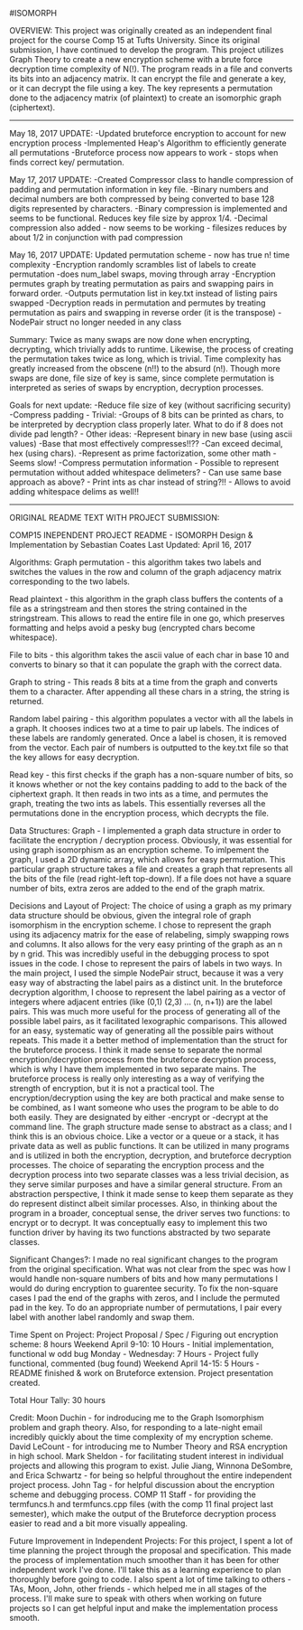 #ISOMORPH

OVERVIEW: 
This project was originally created as an independent final project for the
course Comp 15 at Tufts University. Since its original submission, I have 
continued to develop the program. 
This project utilizes Graph Theory to create a new encryption scheme with a brute force decryption time complexity of N(!). The program reads in a file and converts its bits into an adjacency matrix. It can encrypt the file and generate a key, or it can decrypt the file using a key. The key represents a permutation done to the adjacency matrix (of plaintext) to create an isomorphic graph (ciphertext).

****************************************************************************

May 18, 2017 UPDATE:
-Updated bruteforce encryption to account for new encryption process
-Implemented Heap's Algorithm to efficiently generate all permutations
-Bruteforce process now appears to work - stops when finds correct
key/ permutation. 


May 17, 2017 UPDATE:
-Created Compressor class to handle compression of padding and permutation
information in key file. 
-Binary numbers and decimal numbers are both compressed by being converted
to base 128 digits represented by characters. 
-Binary compression is implemented and seems to be functional. Reduces key 
file size by approx 1/4. 
-Decimal compression also added - now seems to be working - filesizes reduces by about 1/2 in conjunction with pad compression


May 16, 2017 UPDATE:
Updated permutation scheme - now has true n! time complexity
-Encryption randomly scrambles list of labels to create permutation
	-does num_label swaps, moving through array
-Encryption permutes graph by treating permutation as pairs and swapping pairs
in forward order. 
-Outputs permutation list in key.txt instead of listing pairs swapped
-Decryption reads in permutation and permutes by treating permutation as 
pairs and swapping in reverse order (it is the transpose)
-NodePair struct no longer needed in any class

Summary: 
Twice as many swaps are now done when encrypting, decrypting, which
trivially adds to runtime. Likewise, the process of creating the 
permutation takes twice as long, which is trivial. 
Time complexity has greatly increased from the obscene (n!!) to the absurd 
(n!). Though more swaps are done, file size of key is same, since complete permutation is interpreted as series of swaps by encryption, decryption processes.

Goals for next update: 
-Reduce file size of key (without sacrificing security)
	-Compress padding
		- Trivial: 
			-Groups of 8 bits can be printed as chars, to be
			interpreted by decryption class properly later.
			What to do if 8 does not divide pad length?
		- Other ideas: 
			-Represent binary in new base (using ascii values)
				-Base that most effectively compresses!!??
				-Can exceed decimal, hex (using chars). 
			-Represent as prime factorization, some other math 
				-Seems slow!
	-Compress permutation information
		- Possible to represent permutation without added 
		  whitespace delimeters?
		- Can use same base approach as above?
			- Print ints as char instead of string?!!
			- Allows to avoid adding whitespace delims as well!!

********************************************


ORIGINAL README TEXT WITH PROJECT SUBMISSION: 	

COMP15 INEPENDENT PROJECT README - ISOMORPH
Design & Implementation by Sebastian Coates 
Last Updated: April 16, 2017


Algorithms:
Graph permutation - this algorithm takes two labels and switches the values
in the row and column of the graph adjacency matrix corresponding to the two
labels. 

Read plaintext - this algorithm in the graph class buffers the contents of a 
file as a stringstream and then stores the string contained in the 
stringstream. This allows to read the entire file in one go, which preserves
formatting and helps avoid a pesky bug (encrypted chars become whitespace). 

File to bits - this algorithm takes the ascii value of each char in base 10 and
converts to binary so that it can populate the graph with the correct data. 

Graph to string - This reads 8 bits at a time from the graph and converts them
to a character. After appending all these chars in a string, the string is 
returned. 

Random label pairing - this algorithm populates a vector with all the labels in 
a graph. It chooses indices two at a time to pair up labels. The indices of
these labels are randomly generated. Once a label is chosen, it is removed from
the vector. Each pair of numbers is outputted to the key.txt file so that 
the key allows for easy decryption. 

Read key - this first checks if the graph has a non-square number of bits, so
it knows whether or not the key contains padding to add to the back of the 
ciphertext graph. It then reads in two ints as a time, and permutes the graph,
treating the two ints as labels. This essentially reverses all the permutations
done in the encryption process, which decrypts the file. 


Data Structures:
Graph - I implemented a graph data structure in order to facilitate the 
encryption / decryption process. Obviously, it was essential for using graph
isomorphism as an encryption scheme. To imlpement the graph, I used a 2D 
dynamic array, which allows for easy permutation. This particular graph 
structure takes a file and creates a graph that represents all the bits of the 
file (read right-left top-down). If a file does not have a square number of 
bits, extra zeros are added to the end of the graph matrix. 


Decisions and Layout of Project: 
The choice of using a graph as my primary data structure should be obvious,
given the integral role of graph isomorphism in the encryption scheme. I chose
to represent the graph using its adjacency matrix for the ease of relabeling,
simply swapping rows and columns. It also allows for the very easy printing of
the graph as an n by n grid. This was incredibly useful in the debugging 
process to spot issues in the code. 
I chose to represent the pairs of labels in two ways. In the main project,
I used the simple NodePair struct, because it was a very easy way of 
abstracting the label pairs as a distinct unit. In the bruteforce decryption
algorithm, I choose to represent the label pairing as a vector of integers
where adjacent entries (like (0,1) (2,3) ... (n, n+1)) are the label pairs. 
This was much more useful for the process of generating all of the possible 
label pairs, as it facilitated lexographic comparisons. This allowed for an 
easy, systematic way of generating all the possible pairs without repeats.
This made it a better method of implementation than the struct for the 
bruteforce process. 
I think it made sense to separate the normal encryption/decryption process from
the bruteforce decryption process, which is why I have them implemented in 
two separate mains. The bruteforce process is really only interesting as a way
of verifying the strength of encryption, but it is not a practical tool. The 
encryption/decryption using the key are both practical and make sense to be 
combined, as I want someone who uses the program to be able to do both easily.
They are designated by either -encrypt or -decrypt at the command line. 
The graph structure made sense to abstract as a class; and I think this is an
obvious choice. Like a vector or a queue or a stack, it has private data as 
well as public functions. It can be utilized in many programs and is utilized
in both the encryption, decryption, and bruteforce decryption processes. 
The choice of separating the encryption process and the decryption process
into two separate classes was a less trivial decision, as they serve similar
purposes and have a similar general structure. From an abstraction 
perspective, I think it made sense to keep them separate as they do represent
distinct albeit similar processes. Also, in thinking about the program in a 
broader, conceptual sense, the driver serves two functions: to encrypt or to
decrypt. It was conceptually easy to implement this two function driver by 
having its two functions abstracted by two separate classes.


Significant Changes?:
I made no real significant changes to the program from the original 
specification. What was not clear from the spec was how I would handle 
non-square numbers of bits and how many permutations I would do during
encryption to guarentee security. To fix the non-square cases I pad the end
of the graphs with zeros, and I include the permuted pad in the key. To do
an appropriate number of permutations, I pair every label with another label
randomly and swap them. 


Time Spent on Project:
Project Proposal / Spec / Figuring out encryption scheme: 8 hours
Weekend April 9-10: 10 Hours - Initial implementation, functional w odd bug
Monday - Wednesday: 7 Hours - Project fully functional, commented (bug found)
Weekend April 14-15: 5 Hours - README finished & work on Bruteforce extension.
Project presentation created.

Total Hour Tally: 30 hours


Credit: 
Moon Duchin - for indroducing me to the Graph Isomorphism problem and graph
theory. Also, for responding to a late-night email incredibly quickly about
the time complexity of my encryption scheme. 
David LeCount - for introducing me to Number Theory and RSA encryption in 
high school.
Mark Sheldon - for facilitating student interest in individual projects and 
allowing this program to exist. 
Julie Jiang, Winnona DeSombre, and Erica Schwartz - for being so helpful 
throughout the entire independent project process. 
John Tag - for helpful discussion about the encryption scheme and debugging
process. 
COMP 11 Staff - for providing the termfuncs.h and termfuncs.cpp files (with
the comp 11 final project last semester), which make the output of the 
Bruteforce decryption process easier to read and a bit more visually appealing.


Future Improvement in Independent Projects:
For this project, I spent a lot of time planning the project through the 
proposal and specification. This made the process of implementation much 
smoother than it has been for other independent work I've done. I'll take this
as a learning experience to plan thoroughly before going to code. 
I also spent a lot of time talking to others - TAs, Moon, John, other friends -
which helped me in all stages of the process. I'll make sure to speak with 
others when working on future projects so I can get helpful input and make the 
implementation process smooth. 
